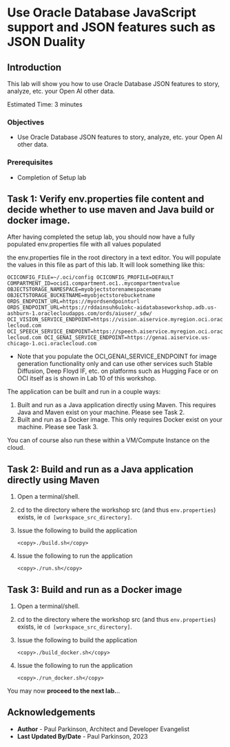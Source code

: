# Use Oracle Database JavaScript support and JSON features such as JSON Duality

## Introduction

This lab will show you how to use Oracle Database JSON features to story, analyze, etc. your Open AI other data.

Estimated Time:  3 minutes

[](youtube:JVrJx9_tnoI)

### Objectives

-   Use Oracle Database JSON features to story, analyze, etc. your Open AI other data.

### Prerequisites

- Completion of Setup lab

## Task 1: Verify env.properties file content and decide whether to use maven and Java build or docker image.

After having completed the setup lab, you should now have a fully populated env.properties file with all values populated

the env.properties file in the root directory in a text editor. You will populate the values in this file as part of this lab. It will look something like this:

`OCICONFIG_FILE=~/.oci/config
OCICONFIG_PROFILE=DEFAULT
COMPARTMENT_ID=ocid1.compartment.oc1..mycompartmentvalue
OBJECTSTORAGE_NAMESPACE=myobjectstorenamespacename
OBJECTSTORAGE_BUCKETNAME=myobjectstorebucketname
ORDS_ENDPOINT_URL=https://myordsendpointurl
ORDS_ENDPOINT_URL=https://rddainsuh6u1okc-aidatabaseworkshop.adb.us-ashburn-1.oraclecloudapps.com/ords/aiuser/_sdw/
OCI_VISION_SERVICE_ENDPOINT=https://vision.aiservice.myregion.oci.oraclecloud.com
OCI_SPEECH_SERVICE_ENDPOINT=https://speech.aiservice.myregion.oci.oraclecloud.com
OCI_GENAI_SERVICE_ENDPOINT=https://genai.aiservice.us-chicago-1.oci.oraclecloud.com`

* Note that you populate the OCI_GENAI_SERVICE_ENDPOINT for image generation functionality only and can use other services such Stable Diffusion, Deep Floyd IF, etc. on platforms such as Hugging Face or on OCI itself as is shown in Lab 10 of this workshop.

The application can be built and run in a couple ways:
    
1. Built and run as a Java application directly using Maven. This requires Java and Maven exist on your machine.  Please see Task 2.
2. Built and run as a Docker image. This only requires Docker exist on your machine. Please see Task 3. 

You can of course also run these within a VM/Compute Instance on the cloud.

## Task 2: Build and run as a Java application directly using Maven

1. Open a terminal/shell.
2. cd to the directory where the workshop src (and thus `env.properties`) exists, ie `cd [workspace_src_directory]`.
3. Issue the following to build the application

     ```text
     <copy>./build.sh</copy>
     ```

4. Issue the following to run the application

     ```text
     <copy>./run.sh</copy>
     ```


## Task 3: Build and run as a Docker image

1. Open a terminal/shell.
2. cd to the directory where the workshop src (and thus `env.properties`) exists, ie `cd [workspace_src_directory]`.
3. Issue the following to build the application

     ```text
     <copy>./build_docker.sh</copy>
     ```

4. Issue the following to run the application

     ```text
     <copy>./run_docker.sh</copy>
     ```

You may now **proceed to the next lab.**..

## Acknowledgements

* **Author** - Paul Parkinson, Architect and Developer Evangelist
* **Last Updated By/Date** - Paul Parkinson, 2023
